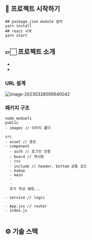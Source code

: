 

## 📝 프로젝트 시작하기

```
## package.json module 설치
yarn install
## react 시작
yarn start
```



## 👉🏻 프로젝트 소개 

- 
- 



### URL 설계

![image-20230328095640042](\image-20230328095640042.png)



### 패키지 구조

```
node_moduels
public
- images // 이미지 폴더

src
- asset // 폰트
- component 
  - auth // 로그인 인증
  - board // 게시판
  - css 
  - include // header, bottom 공통 코드
  - kakao
  - main
  -
  -
  추가 작성 예정...
  
- service // logic

- App.jsx // router
- index.js 
  

```

















## ⚙ 기술 스택























